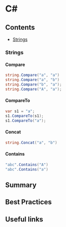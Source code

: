 # C#

## Contents

- [Strings](https://github.com/georgemarklow/georgemarklow/blob/main/notes/c-sharp.md#strings)

### Strings

#### Compare
```csharp
string.Compare("a", "a")
string.Compare("a", "b")
string.Compare("b", "a");
string.Compare("A", "a");
```
#### CompareTo
```csharp
var s1 = "a";               
s1.CompareTo(s1);
s1.CompareTo("a");
```
#### Concat
```csharp
string.Concat("a", "b")
```
#### Contains
```csharp
"abc".Contains("A")
"abc".Contains("a")
```

## Summary

## Best Practices

## Useful links
